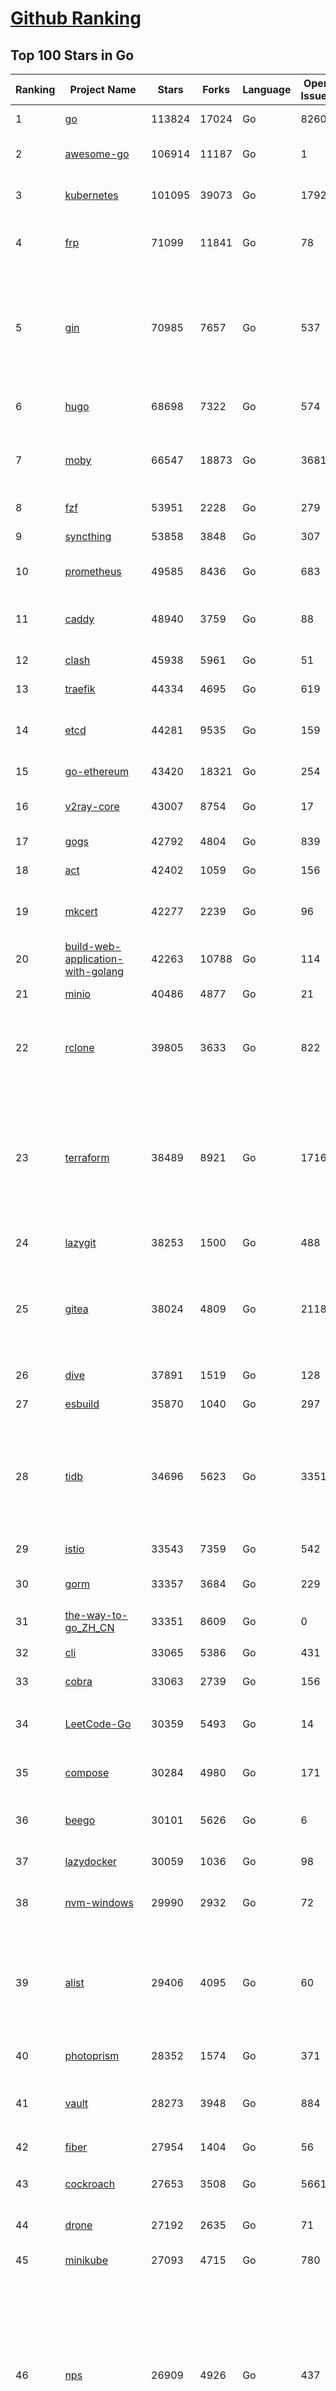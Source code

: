[Github Ranking](../README.md)
==========

## Top 100 Stars in Go

| Ranking | Project Name | Stars | Forks | Language | Open Issues | Description | Last Commit |
| ------- | ------------ | ----- | ----- | -------- | ----------- | ----------- | ----------- |
| 1 | [go](https://github.com/golang/go) | 113824 | 17024 | Go | 8260 | The Go programming language | 2023-08-24T07:18:16Z |
| 2 | [awesome-go](https://github.com/avelino/awesome-go) | 106914 | 11187 | Go | 1 | A curated list of awesome Go frameworks, libraries and software | 2023-08-24T08:01:42Z |
| 3 | [kubernetes](https://github.com/kubernetes/kubernetes) | 101095 | 39073 | Go | 1792 | Production-Grade Container Scheduling and Management | 2023-08-24T07:53:48Z |
| 4 | [frp](https://github.com/fatedier/frp) | 71099 | 11841 | Go | 78 | A fast reverse proxy to help you expose a local server behind a NAT or firewall to the internet. | 2023-08-23T04:53:26Z |
| 5 | [gin](https://github.com/gin-gonic/gin) | 70985 | 7657 | Go | 537 | Gin is a HTTP web framework written in Go (Golang). It features a Martini-like API with much better performance -- up to 40 times faster. If you need smashing performance, get yourself some Gin. | 2023-08-21T22:36:18Z |
| 6 | [hugo](https://github.com/gohugoio/hugo) | 68698 | 7322 | Go | 574 | The world’s fastest framework for building websites. | 2023-08-24T01:49:08Z |
| 7 | [moby](https://github.com/moby/moby) | 66547 | 18873 | Go | 3681 | Moby Project - a collaborative project for the container ecosystem to assemble container-based systems | 2023-08-24T07:44:38Z |
| 8 | [fzf](https://github.com/junegunn/fzf) | 53951 | 2228 | Go | 279 | :cherry_blossom: A command-line fuzzy finder | 2023-08-24T07:31:39Z |
| 9 | [syncthing](https://github.com/syncthing/syncthing) | 53858 | 3848 | Go | 307 | Open Source Continuous File Synchronization | 2023-08-24T01:38:07Z |
| 10 | [prometheus](https://github.com/prometheus/prometheus) | 49585 | 8436 | Go | 683 | The Prometheus monitoring system and time series database. | 2023-08-24T08:42:40Z |
| 11 | [caddy](https://github.com/caddyserver/caddy) | 48940 | 3759 | Go | 88 | Fast and extensible multi-platform HTTP/1-2-3 web server with automatic HTTPS | 2023-08-24T03:27:58Z |
| 12 | [clash](https://github.com/Dreamacro/clash) | 45938 | 5961 | Go | 51 | A rule-based tunnel in Go. | 2023-08-24T05:24:45Z |
| 13 | [traefik](https://github.com/traefik/traefik) | 44334 | 4695 | Go | 619 | The Cloud Native Application Proxy | 2023-08-22T08:02:06Z |
| 14 | [etcd](https://github.com/etcd-io/etcd) | 44281 | 9535 | Go | 159 | Distributed reliable key-value store for the most critical data of a distributed system | 2023-08-24T08:51:35Z |
| 15 | [go-ethereum](https://github.com/ethereum/go-ethereum) | 43420 | 18321 | Go | 254 | Official Go implementation of the Ethereum protocol | 2023-08-24T08:49:21Z |
| 16 | [v2ray-core](https://github.com/v2ray/v2ray-core) | 43007 | 8754 | Go | 17 | A platform for building proxies to bypass network restrictions. | 2023-08-07T03:53:50Z |
| 17 | [gogs](https://github.com/gogs/gogs) | 42792 | 4804 | Go | 839 | Gogs is a painless self-hosted Git service | 2023-08-24T05:00:50Z |
| 18 | [act](https://github.com/nektos/act) | 42402 | 1059 | Go | 156 | Run your GitHub Actions locally 🚀 | 2023-08-22T16:46:54Z |
| 19 | [mkcert](https://github.com/FiloSottile/mkcert) | 42277 | 2239 | Go | 96 | A simple zero-config tool to make locally trusted development certificates with any names you'd like. | 2023-08-07T07:50:51Z |
| 20 | [build-web-application-with-golang](https://github.com/astaxie/build-web-application-with-golang) | 42263 | 10788 | Go | 114 | A golang ebook intro how to build a web with golang | 2023-08-21T14:20:10Z |
| 21 | [minio](https://github.com/minio/minio) | 40486 | 4877 | Go | 21 | High Performance Object Storage for AI | 2023-08-24T04:12:36Z |
| 22 | [rclone](https://github.com/rclone/rclone) | 39805 | 3633 | Go | 822 | "rsync for cloud storage" - Google Drive, S3, Dropbox, Backblaze B2, One Drive, Swift, Hubic, Wasabi, Google Cloud Storage, Yandex Files | 2023-08-23T15:21:04Z |
| 23 | [terraform](https://github.com/hashicorp/terraform) | 38489 | 8921 | Go | 1716 | Terraform enables you to safely and predictably create, change, and improve infrastructure. It is a source-available tool that codifies APIs into declarative configuration files that can be shared amongst team members, treated as code, edited, reviewed, and versioned. | 2023-08-23T22:33:12Z |
| 24 | [lazygit](https://github.com/jesseduffield/lazygit) | 38253 | 1500 | Go | 488 | simple terminal UI for git commands | 2023-08-24T08:48:09Z |
| 25 | [gitea](https://github.com/go-gitea/gitea) | 38024 | 4809 | Go | 2118 | Git with a cup of tea! Painless self-hosted all-in-one software development service, including Git hosting, code review, team collaboration, package registry and CI/CD | 2023-08-24T08:06:40Z |
| 26 | [dive](https://github.com/wagoodman/dive) | 37891 | 1519 | Go | 128 | A tool for exploring each layer in a docker image | 2023-08-20T15:41:23Z |
| 27 | [esbuild](https://github.com/evanw/esbuild) | 35870 | 1040 | Go | 297 | An extremely fast bundler for the web | 2023-08-14T02:32:15Z |
| 28 | [tidb](https://github.com/pingcap/tidb) | 34696 | 5623 | Go | 3351 | TiDB is an open-source, cloud-native, distributed, MySQL-Compatible database for elastic scale and real-time analytics. Try AI-powered Chat2Query free at : https://tidbcloud.com/free-trial | 2023-08-24T08:59:38Z |
| 29 | [istio](https://github.com/istio/istio) | 33543 | 7359 | Go | 542 | Connect, secure, control, and observe services. | 2023-08-24T05:05:58Z |
| 30 | [gorm](https://github.com/go-gorm/gorm) | 33357 | 3684 | Go | 229 | The fantastic ORM library for Golang, aims to be developer friendly | 2023-08-23T04:35:47Z |
| 31 | [the-way-to-go_ZH_CN](https://github.com/unknwon/the-way-to-go_ZH_CN) | 33351 | 8609 | Go | 0 | 《The Way to Go》中文译本，中文正式名《Go 入门指南》 | 2023-08-12T01:54:36Z |
| 32 | [cli](https://github.com/cli/cli) | 33065 | 5386 | Go | 431 | GitHub’s official command line tool | 2023-08-23T22:33:00Z |
| 33 | [cobra](https://github.com/spf13/cobra) | 33063 | 2739 | Go | 156 | A Commander for modern Go CLI interactions | 2023-08-21T10:07:02Z |
| 34 | [LeetCode-Go](https://github.com/halfrost/LeetCode-Go) | 30359 | 5493 | Go | 14 | ✅ Solutions to LeetCode by Go, 100% test coverage, runtime beats 100% / LeetCode 题解 | 2023-08-01T14:41:22Z |
| 35 | [compose](https://github.com/docker/compose) | 30284 | 4980 | Go | 171 | Define and run multi-container applications with Docker | 2023-08-24T07:47:34Z |
| 36 | [beego](https://github.com/beego/beego) | 30101 | 5626 | Go | 6 | beego is an open-source, high-performance web framework for the Go programming language. | 2023-08-24T02:06:28Z |
| 37 | [lazydocker](https://github.com/jesseduffield/lazydocker) | 30059 | 1036 | Go | 98 | The lazier way to manage everything docker | 2023-08-11T15:27:25Z |
| 38 | [nvm-windows](https://github.com/coreybutler/nvm-windows) | 29990 | 2932 | Go | 72 | A node.js version management utility for Windows. Ironically written in Go. | 2023-08-17T06:59:00Z |
| 39 | [alist](https://github.com/alist-org/alist) | 29406 | 4095 | Go | 60 | 🗂️A file list/WebDAV program that supports multiple storages, powered by Gin and Solidjs. / 一个支持多存储的文件列表/WebDAV程序，使用 Gin 和 Solidjs。 | 2023-08-24T07:32:43Z |
| 40 | [photoprism](https://github.com/photoprism/photoprism) | 28352 | 1574 | Go | 371 | AI-Powered Photos App for the Decentralized Web 🌈💎✨ | 2023-08-24T08:04:49Z |
| 41 | [vault](https://github.com/hashicorp/vault) | 28273 | 3948 | Go | 884 | A tool for secrets management, encryption as a service, and privileged access management | 2023-08-24T06:04:35Z |
| 42 | [fiber](https://github.com/gofiber/fiber) | 27954 | 1404 | Go | 56 | ⚡️ Express inspired web framework written in Go | 2023-08-24T06:28:30Z |
| 43 | [cockroach](https://github.com/cockroachdb/cockroach) | 27653 | 3508 | Go | 5661 | CockroachDB - the open source, cloud-native distributed SQL database. | 2023-08-24T08:33:33Z |
| 44 | [drone](https://github.com/harness/drone) | 27192 | 2635 | Go | 71 | Drone is a Container-Native, Continuous Delivery Platform | 2023-08-21T12:37:13Z |
| 45 | [minikube](https://github.com/kubernetes/minikube) | 27093 | 4715 | Go | 780 | Run Kubernetes locally | 2023-08-24T05:14:33Z |
| 46 | [nps](https://github.com/ehang-io/nps) | 26909 | 4926 | Go | 437 | 一款轻量级、高性能、功能强大的内网穿透代理服务器。支持tcp、udp、socks5、http等几乎所有流量转发，可用来访问内网网站、本地支付接口调试、ssh访问、远程桌面，内网dns解析、内网socks5代理等等……，并带有功能强大的web管理端。a lightweight, high-performance, powerful intranet penetration proxy server, with a powerful web management terminal. | 2023-07-17T03:53:54Z |
| 47 | [consul](https://github.com/hashicorp/consul) | 26822 | 4373 | Go | 1091 | Consul is a distributed, highly available, and data center aware solution to connect and configure applications across dynamic, distributed infrastructure. | 2023-08-24T05:41:39Z |
| 48 | [echo](https://github.com/labstack/echo) | 26384 | 2187 | Go | 53 | High performance, minimalist Go web framework | 2023-08-22T19:50:58Z |
| 49 | [portainer](https://github.com/portainer/portainer) | 26333 | 2227 | Go | 313 | Making Docker and Kubernetes management easy. | 2023-08-24T08:02:44Z |
| 50 | [influxdb](https://github.com/influxdata/influxdb) | 26014 | 3416 | Go | 1738 | Scalable datastore for metrics, events, and real-time analytics | 2023-08-20T02:18:22Z |
| 51 | [pocketbase](https://github.com/pocketbase/pocketbase) | 25408 | 1046 | Go | 43 | Open Source realtime backend in 1 file | 2023-08-24T08:25:14Z |
| 52 | [kit](https://github.com/go-kit/kit) | 25326 | 2438 | Go | 35 | A standard library for microservices. | 2023-06-13T22:13:23Z |
| 53 | [go-zero](https://github.com/zeromicro/go-zero) | 25264 | 3596 | Go | 311 | A cloud-native Go microservices framework with cli tool for productivity. | 2023-08-24T06:59:50Z |
| 54 | [helm](https://github.com/helm/helm) | 24835 | 6848 | Go | 275 | The Kubernetes Package Manager | 2023-08-24T00:44:57Z |
| 55 | [iris](https://github.com/kataras/iris) | 24268 | 2488 | Go | 87 | The fastest HTTP/2 Go Web Framework. New, modern and easy to learn. Fast development with Code you control. Unbeatable cost-performance ratio :rocket: | 2023-08-22T12:07:04Z |
| 56 | [k3s](https://github.com/k3s-io/k3s) | 24250 | 2120 | Go | 94 | Lightweight Kubernetes | 2023-08-22T21:11:37Z |
| 57 | [viper](https://github.com/spf13/viper) | 23796 | 1954 | Go | 375 | Go configuration with fangs | 2023-08-18T14:18:26Z |
| 58 | [nsq](https://github.com/nsqio/nsq) | 23723 | 2882 | Go | 50 | A realtime distributed messaging platform | 2023-07-16T20:11:26Z |
| 59 | [v2ray-core](https://github.com/v2fly/v2ray-core) | 23598 | 3745 | Go | 41 | A platform for building proxies to bypass network restrictions. | 2023-08-23T22:35:24Z |
| 60 | [faas](https://github.com/openfaas/faas) | 23406 | 1867 | Go | 31 | OpenFaaS - Serverless Functions Made Simple | 2023-08-22T17:38:32Z |
| 61 | [croc](https://github.com/schollz/croc) | 23355 | 996 | Go | 108 | Easily and securely send things from one computer to another :crocodile: :package: | 2023-08-18T09:00:46Z |
| 62 | [ngrok](https://github.com/inconshreveable/ngrok) | 23162 | 4314 | Go | 225 | Introspected tunnels to localhost | 2023-07-09T00:44:48Z |
| 63 | [logrus](https://github.com/sirupsen/logrus) | 23138 | 2267 | Go | 4 | Structured, pluggable logging for Go. | 2023-07-21T15:53:03Z |
| 64 | [docker_practice](https://github.com/yeasy/docker_practice) | 22802 | 5585 | Go | 4 | Learn and understand Docker&Container technologies, with real DevOps practice! | 2023-08-18T04:55:29Z |
| 65 | [go-patterns](https://github.com/tmrts/go-patterns) | 22689 | 2096 | Go | 17 | Curated list of Go design patterns, recipes and idioms | 2023-04-30T11:12:57Z |
| 66 | [hub](https://github.com/mislav/hub) | 22517 | 2405 | Go | 238 | A command-line tool that makes git easier to use with GitHub. | 2023-07-25T10:30:58Z |
| 67 | [micro](https://github.com/zyedidia/micro) | 22486 | 1145 | Go | 701 | A modern and intuitive terminal-based text editor | 2023-08-19T13:43:02Z |
| 68 | [milvus](https://github.com/milvus-io/milvus) | 22394 | 2469 | Go | 588 | A cloud-native vector database, storage for next generation AI applications | 2023-08-24T01:46:24Z |
| 69 | [k9s](https://github.com/derailed/k9s) | 21988 | 1407 | Go | 421 | 🐶 Kubernetes CLI To Manage Your Clusters In Style! | 2023-08-23T18:22:28Z |
| 70 | [lux](https://github.com/iawia002/lux) | 21891 | 2569 | Go | 448 | 👾 Fast and simple video download library and CLI tool written in Go | 2023-08-16T05:58:09Z |
| 71 | [dapr](https://github.com/dapr/dapr) | 21776 | 1704 | Go | 372 | Dapr is a portable, event-driven, runtime for building distributed applications across cloud and edge. | 2023-08-24T00:38:33Z |
| 72 | [vegeta](https://github.com/tsenart/vegeta) | 21711 | 1313 | Go | 52 | HTTP load testing tool and library. It's over 9000! | 2023-08-18T11:31:46Z |
| 73 | [rancher](https://github.com/rancher/rancher) | 21459 | 2865 | Go | 2495 | Complete container management platform | 2023-08-24T06:31:29Z |
| 74 | [k6](https://github.com/grafana/k6) | 21283 | 1118 | Go | 436 | A modern load testing tool, using Go and JavaScript - https://k6.io | 2023-08-24T09:01:16Z |
| 75 | [kratos](https://github.com/go-kratos/kratos) | 21227 | 3881 | Go | 88 | Your ultimate Go microservices framework for the cloud-native era. | 2023-08-23T02:43:26Z |
| 76 | [fyne](https://github.com/fyne-io/fyne) | 21143 | 1200 | Go | 544 | Cross platform GUI toolkit in Go inspired by Material Design | 2023-08-23T22:07:13Z |
| 77 | [restic](https://github.com/restic/restic) | 21026 | 1345 | Go | 388 | Fast, secure, efficient backup program | 2023-08-20T15:21:00Z |
| 78 | [delve](https://github.com/go-delve/delve) | 20931 | 2096 | Go | 92 | Delve is a debugger for the Go programming language. | 2023-08-23T20:02:35Z |
| 79 | [go-micro](https://github.com/go-micro/go-micro) | 20760 | 2316 | Go | 78 | A Go microservices framework | 2023-08-07T08:46:20Z |
| 80 | [harbor](https://github.com/goharbor/harbor) | 20687 | 4446 | Go | 538 | An open source trusted cloud native registry project that stores, signs, and scans content. | 2023-08-24T08:20:04Z |
| 81 | [cli](https://github.com/urfave/cli) | 20598 | 1698 | Go | 34 | A simple, fast, and fun package for building command line apps in Go | 2023-08-21T23:21:03Z |
| 82 | [filebrowser](https://github.com/filebrowser/filebrowser) | 20559 | 2457 | Go | 94 | 📂 Web File Browser | 2023-08-24T03:37:34Z |
| 83 | [colly](https://github.com/gocolly/colly) | 20548 | 1634 | Go | 142 | Elegant Scraper and Crawler Framework for Golang | 2023-08-22T17:11:42Z |
| 84 | [testify](https://github.com/stretchr/testify) | 20421 | 1489 | Go | 257 | A toolkit with common assertions and mocks that plays nicely with the standard library | 2023-08-24T05:45:19Z |
| 85 | [learn-go-with-tests](https://github.com/quii/learn-go-with-tests) | 20029 | 2633 | Go | 37 | Learn Go with test-driven development | 2023-08-01T05:46:15Z |
| 86 | [fasthttp](https://github.com/valyala/fasthttp) | 20019 | 1671 | Go | 69 | Fast HTTP package for Go. Tuned for high performance. Zero memory allocations in hot paths. Up to 10x faster than net/http | 2023-08-16T17:57:48Z |
| 87 | [loki](https://github.com/grafana/loki) | 19854 | 2884 | Go | 999 | Like Prometheus, but for logs. | 2023-08-24T08:14:38Z |
| 88 | [websocket](https://github.com/gorilla/websocket) | 19681 | 3382 | Go | 29 | Package gorilla/websocket is a fast, well-tested and widely used WebSocket implementation for Go. | 2023-08-18T16:22:35Z |
| 89 | [dgraph](https://github.com/dgraph-io/dgraph) | 19536 | 1482 | Go | 202 | The high-performance database for modern applications | 2023-08-24T08:21:55Z |
| 90 | [zap](https://github.com/uber-go/zap) | 19479 | 1384 | Go | 99 | Blazing fast, structured, leveled logging in Go. | 2023-08-23T19:03:08Z |
| 91 | [bubbletea](https://github.com/charmbracelet/bubbletea) | 19477 | 612 | Go | 43 | A powerful little TUI framework 🏗 | 2023-08-23T19:23:32Z |
| 92 | [mux](https://github.com/gorilla/mux) | 19022 | 1795 | Go | 10 | Package gorilla/mux is a powerful HTTP router and URL matcher for building Go web servers with 🦍 | 2023-08-23T01:41:27Z |
| 93 | [podman](https://github.com/containers/podman) | 18865 | 2036 | Go | 427 | Podman: A tool for managing OCI containers and pods. | 2023-08-24T08:49:49Z |
| 94 | [Cloudreve](https://github.com/cloudreve/Cloudreve) | 18745 | 3115 | Go | 209 | 🌩支持多家云存储的云盘系统 (Self-hosted file management and sharing system, supports multiple storage providers) | 2023-08-14T17:29:51Z |
| 95 | [grpc-go](https://github.com/grpc/grpc-go) | 18648 | 4111 | Go | 122 | The Go language implementation of gRPC. HTTP/2 based RPC | 2023-08-23T23:32:59Z |
| 96 | [trivy](https://github.com/aquasecurity/trivy) | 18393 | 1837 | Go | 144 | Find vulnerabilities, misconfigurations, secrets, SBOM in containers, Kubernetes, code repositories, clouds and more | 2023-08-24T08:40:44Z |
| 97 | [AdGuardHome](https://github.com/AdguardTeam/AdGuardHome) | 18239 | 1525 | Go | 870 | Network-wide ads & trackers blocking DNS server | 2023-08-23T17:11:02Z |
| 98 | [jaeger](https://github.com/jaegertracing/jaeger) | 18149 | 2222 | Go | 330 | CNCF Jaeger, a Distributed Tracing Platform | 2023-08-23T04:33:56Z |
| 99 | [seaweedfs](https://github.com/seaweedfs/seaweedfs) | 18110 | 2020 | Go | 202 | SeaweedFS is a fast distributed storage system for blobs, objects, files, and data lake, for billions of files! Blob store has O(1) disk seek, cloud tiering. Filer supports Cloud Drive, cross-DC active-active replication, Kubernetes, POSIX FUSE mount, S3 API, S3 Gateway, Hadoop, WebDAV, encryption, Erasure Coding. | 2023-08-23T08:01:41Z |
| 100 | [gin-vue-admin](https://github.com/flipped-aurora/gin-vue-admin) | 18086 | 5473 | Go | 35 | 基于vite+vue3+gin搭建的开发基础平台（支持TS,JS混用），集成jwt鉴权，权限管理，动态路由，显隐可控组件，分页封装，多点登录拦截，资源权限，上传下载，代码生成器，表单生成器,chatGPT自动查表等开发必备功能。 | 2023-08-24T03:29:08Z |

